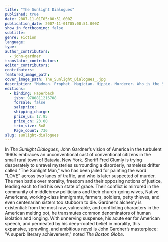 ```yaml
---
title: "The Sunlight Dialogues"
published: true
date: 2007-11-01T05:00:51.000Z
publication_date: 2007-11-01T05:00:51.000Z
show_in_forthcoming: false
subtitle:
genre: Fiction
language:
type:
author_contributors:
  - john-gardner
translator_contributors:
editor_contributors:
contributors:
featured_image_path:
cover_image_path: The_Sunlight_Dialogues_.jpg
description: "Madman. Prophet. Magician. Hippie. Murderer. Who is the Sunlight Man? "
editions:
  - binding: Paperback
    isbn: 9780811216708
    forsale: false
    saleprice:
    shipping_charge:
    price_us: 17.95
    price_cn: 23.00
    trim_size: 5x8
    Page_count: 736
slug: sunlight-dialogues
---
```


In _The Sunlight Dialogues_, John Gardner’s vision of America in the turbulent 1960s embraces an unconventional cast of conventional citizens in the small rural town of Batavia, New York. Sheriff Fred Clumly is trying desperately to unravel mysteries surrounding a disorderly, nameless drifter called "The Sunlight Man," who has been jailed for painting the word "LOVE" across two lanes of traffic, and who is later suspected of murder. The men battle over morality, freedom and their opposing notions of justice, leading each to find his own state of grace. Their conflict is mirrored in the community of middlebrow politicians and their church-going wives, Native Americans, working-class immigrants, farmers, soldiers, petty thieves, and even centenarian sisters too stubborn to die. Gardner’s alchemy is existential: from the most raw, vulnerable, and conflicting characters in the American melting pot, he transmutes common denominators of human isolation and longing. With unnerving suspense, his acute ear for American speech, and permeated by his deep-rooted belief in morality, this expansive, sprawling, and ambitious novel is John Gardner’s masterpiece: "A superb literary achievement," noted _The Boston Globe_.

